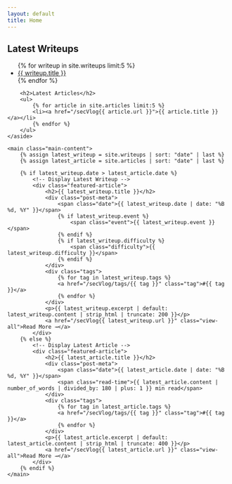```yaml
---
layout: default
title: Home
---
```


<div class="container">
    <!-- Sidebar -->
    <aside class="sidebar">
        <h2>Latest Writeups</h2>
        <ul>
            {% for writeup in site.writeups limit:5 %}
            <li><a href="/secVlog{{ writeup.url }}">{{ writeup.title }}</a></li>
            {% endfor %}
        </ul>

        <h2>Latest Articles</h2>
        <ul>
            {% for article in site.articles limit:5 %}
            <li><a href="/secVlog{{ article.url }}">{{ article.title }}</a></li>
            {% endfor %}
        </ul>
    </aside>

    <main class="main-content">
        {% assign latest_writeup = site.writeups | sort: "date" | last %}
        {% assign latest_article = site.articles | sort: "date" | last %}

        {% if latest_writeup.date > latest_article.date %}
            <!-- Display Latest Writeup -->
            <div class="featured-article">
                <h2>{{ latest_writeup.title }}</h2>
                <div class="post-meta">
                    <span class="date">{{ latest_writeup.date | date: "%B %d, %Y" }}</span>
                    {% if latest_writeup.event %}
                        <span class="event">{{ latest_writeup.event }}</span>
                    {% endif %}
                    {% if latest_writeup.difficulty %}
                        <span class="difficulty">{{ latest_writeup.difficulty }}</span>
                    {% endif %}
                </div>
                <div class="tags">
                    {% for tag in latest_writeup.tags %}
                    <a href="/secVlog/tags/{{ tag }}" class="tag">#{{ tag }}</a>
                    {% endfor %}
                </div>
                <p>{{ latest_writeup.excerpt | default: latest_writeup.content | strip_html | truncate: 200 }}</p>
                <a href="/secVlog{{ latest_writeup.url }}" class="view-all">Read More →</a>
            </div>
        {% else %}
            <!-- Display Latest Article -->
            <div class="featured-article">
                <h2>{{ latest_article.title }}</h2>
                <div class="post-meta">
                    <span class="date">{{ latest_article.date | date: "%B %d, %Y" }}</span>
                    <span class="read-time">{{ latest_article.content | number_of_words | divided_by: 180 | plus: 1 }} min read</span>
                </div>
                <div class="tags">
                    {% for tag in latest_article.tags %}
                    <a href="/secVlog/tags/{{ tag }}" class="tag">#{{ tag }}</a>
                    {% endfor %}
                </div>
                <p>{{ latest_article.excerpt | default: latest_article.content | strip_html | truncate: 400 }}</p>
                <a href="/secVlog{{ latest_article.url }}" class="view-all">Read More →</a>
            </div>
        {% endif %}
    </main>
</div>